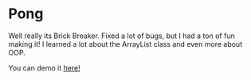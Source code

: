# Pong
Well really its Brick Breaker. Fixed a lot of bugs, but I had a ton of fun making it! I learned a lot about the ArrayList class and even more about OOP. 

You can demo it [here!](https://www.openprocessing.org/sketch/889858)

